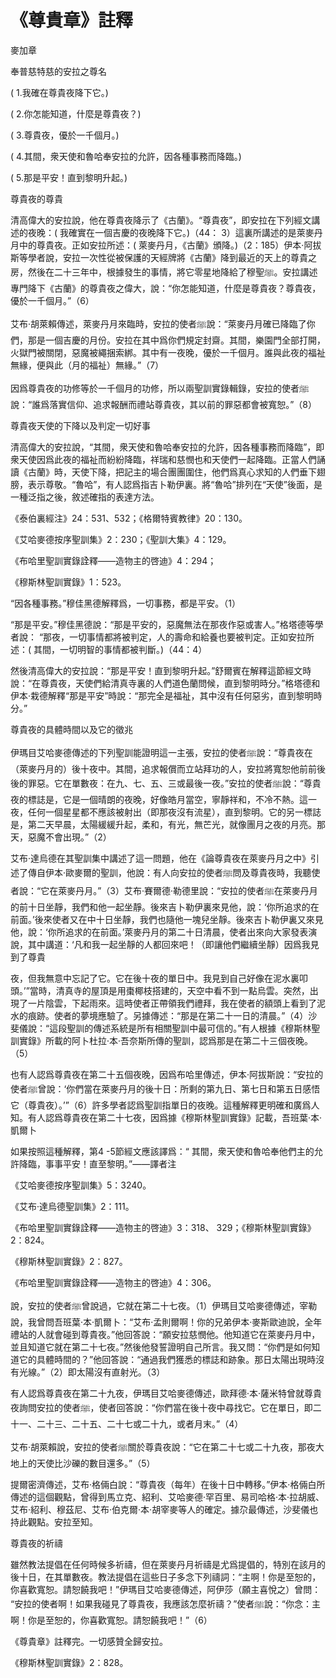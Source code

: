 # 《尊貴章》註釋

麥加章

奉普慈特慈的安拉之尊名

( 1.我確在尊貴夜降下它。)

( 2.你怎能知道，什麼是尊貴夜？) 

( 3.尊貴夜，優於一千個月。)

( 4.其間，衆天使和魯哈奉安拉的允許，因各種事務而降臨。)

( 5.那是平安！直到黎明升起。)

尊貴夜的尊貴

清高偉大的安拉說，他在尊貴夜降示了《古蘭》。“尊貴夜”，即安拉在下列經文講述的夜晚：( 我確實在一個吉慶的夜晚降下它。)（44： 3）這裏所講述的是萊麥丹月中的尊貴夜。正如安拉所述：( 萊麥丹月，《古蘭》頒降。)（2：185）伊本·阿拔斯等學者說，安拉一次性從被保護的天經牌將《古蘭》降到最近的天上的尊貴之房，然後在二十三年中，根據發生的事情，將它零星地降給了穆聖ﷺ。安拉講述專門降下《古蘭》的尊貴夜之偉大，說：“你怎能知道，什麼是尊貴夜？尊貴夜，優於一千個月。”（6）

艾布·胡萊賴傳述，萊麥丹月來臨時，安拉的使者ﷺ說：“萊麥丹月確已降臨了你們，那是一個吉慶的月份。安拉在其中爲你們規定封齋。其間，樂園門全部打開，火獄門被關閉，惡魔被繩捆索綁。其中有一夜晚，優於一千個月。誰與此夜的福祉無緣，便與此（月的福祉）無緣。”（7）

因爲尊貴夜的功修等於一千個月的功修，所以兩聖訓實錄輯錄，安拉的使者ﷺ說：“誰爲落實信仰、追求報酬而禮站尊貴夜，其以前的罪惡都會被寬恕。”（8）

尊貴夜天使的下降以及判定一切好事

清高偉大的安拉說，“其間，衆天使和魯哈奉安拉的允許，因各種事務而降臨”，即衆天使因爲此夜的福祉而紛紛降臨，祥瑞和慈憫也和天使們一起降臨。正當人們誦讀《古蘭》時，天使下降，把記主的場合團團圍住，他們爲真心求知的人們垂下翅膀，表示尊敬。“魯哈”，有人認爲指吉卜勒伊裏。將“魯哈”排列在“天使”後面，是一種泛指之後，敘述確指的表達方法。

《泰伯裏經注》24：531、532；《格爾特賓教律》20：130。

《艾哈麥德按序聖訓集》2：230；《聖訓大集》4：129。

《布哈里聖訓實錄詮釋——造物主的啓迪》4：294；

《穆斯林聖訓實錄》1：523。



“因各種事務。”穆佳黑德解釋爲，一切事務，都是平安。（1）

“那是平安。”穆佳黑德說：“那是平安的，惡魔無法在那夜作惡或害人。”格塔德等學者說： “那夜，一切事情都將被判定，人的壽命和給養也要被判定。正如安拉所述：( 其間，一切明智的事情都被判斷。)（44：4）

然後清高偉大的安拉說：“那是平安！直到黎明升起。”舒爾賓在解釋這節經文時說：“在尊貴夜，天使們給清真寺裏的人們道色蘭問候，直到黎明時分。”格塔德和伊本·栽德解釋“那是平安”時說：“那完全是福祉，其中沒有任何惡劣，直到黎明時分。”

尊貴夜的具體時間以及它的徵兆

伊瑪目艾哈麥德傳述的下列聖訓能證明這一主張，安拉的使者ﷺ說：“尊貴夜在（萊麥丹月的）後十夜中。其間，追求報償而立站拜功的人，安拉將寬恕他前前後後的罪惡。它在單數夜：在九、七、五、三或最後一夜。”安拉的使者ﷺ說：“尊貴夜的標誌是，它是一個晴朗的夜晚，好像皓月當空，寧靜祥和，不冷不熱。這一夜，任何一個星星都不應該被射出（即那夜沒有流星），直到黎明。它的另一標誌是，第二天早晨，太陽緩緩升起，柔和，有光，無芒光，就像團月之夜的月亮。那天，惡魔不會出現。”（2）

艾布·達烏德在其聖訓集中講述了這一問題，他在《論尊貴夜在萊麥丹月之中》引述了傳自伊本·歐麥爾的聖訓，他說：有人向安拉的使者ﷺ問及尊貴夜時，我聽使者說：“它在萊麥丹月。”（3）艾布·賽爾德·勒德里說：“安拉的使者ﷺ在萊麥丹月的前十日坐靜，我們和他一起坐靜。後來吉卜勒伊裏來見他，說：‘你所追求的在前面。’後來使者又在中十日坐靜，我們也隨他一塊兒坐靜。後來吉卜勒伊裏又來見他，說：‘你所追求的在前面。’萊麥丹月的第二十日清晨，使者出來向大家發表演說，其中講道：‘凡和我一起坐靜的人都回來吧！（即讓他們繼續坐靜）因爲我見到了尊貴

夜，但我無意中忘記了它。它在後十夜的單日中。我見到自己好像在泥水裏叩頭。’”當時，清真寺的屋頂是用棗椰枝搭建的，天空中看不到一點烏雲。突然，出現了一片陰雲，下起雨來。這時使者正帶領我們禮拜，我在使者的額頭上看到了泥水的痕跡。使者的夢境應驗了。另據傳述：“那是在第二十一日的清晨。”（4）沙斐儀說：“這段聖訓的傳述系統是所有相關聖訓中最可信的。”有人根據《穆斯林聖訓實錄》所載的阿卜杜拉·本·吾奈斯所傳的聖訓，認爲那是在第二十三個夜晚。（5）

也有人認爲尊貴夜在第二十五個夜晚，因爲布哈里傳述，伊本·阿拔斯說：“安拉的使者ﷺ曾說：‘你們當在萊麥丹月的後十日：所剩的第九日、第七日和第五日感悟它（尊貴夜）。’”（6）許多學者認爲聖訓指單日的夜晚。這種解釋更明確和廣爲人知。有人認爲尊貴夜在第二十七夜，因爲據《穆斯林聖訓實錄》記載，吾班葉·本·凱爾卜

如果按照這種解釋，第4 -5節經文應該譯爲：“ 其間，衆天使和魯哈奉他們主的允許降臨，事事平安！直至黎明。”——譯者注

《艾哈麥德按序聖訓集》5：3240。

《艾布·達烏德聖訓集》2：111。

《布哈里聖訓實錄詮釋——造物主的啓迪》3：318、 329；《穆斯林聖訓實錄》2：824。

《穆斯林聖訓實錄》2：827。

《布哈里聖訓實錄詮釋——造物主的啓迪》4：306。

說，安拉的使者ﷺ曾說過，它就在第二十七夜。（1）伊瑪目艾哈麥德傳述，宰勒說，我曾問吾班葉·本·凱爾卜：“艾布·孟則爾啊！你的兄弟伊本·麥斯歐迪說，全年禮站的人就會碰到尊貴夜。”他回答說：“願安拉慈憫他。他知道它在萊麥丹月中，並且知道它就在第二十七夜。”然後他發誓證明自己所言。我又問：“你們是如何知道它的具體時間的？”他回答說：“通過我們獲悉的標誌和跡象。那日太陽出現時沒有光線。”（2）即太陽沒有直射光。（3）

有人認爲尊貴夜在第二十九夜，伊瑪目艾哈麥德傳述，歐拜德·本·薩米特曾就尊貴夜詢問安拉的使者ﷺ，使者回答說：“你們當在後十夜中尋找它。它在單日，即二十一、二十三、二十五、二十七或二十九，或者月末。”（4）

艾布·胡萊賴說，安拉的使者ﷺ關於尊貴夜說：“它在第二十七或二十九夜，那夜大地上的天使比沙礫的數目還多。”（5）

提爾密濟傳述，艾布·格倆白說：“尊貴夜（每年）在後十日中轉移。”伊本·格倆白所傳述的這個觀點，曾得到馬立克、紹利、艾哈麥德·罕百里、易司哈格·本·拉胡威、艾布·紹利、穆茲尼、艾布·伯克爾·本·胡宰麥等人的確定。據尕最傳述，沙斐儀也持此觀點。安拉至知。

尊貴夜的祈禱

雖然教法提倡在任何時候多祈禱，但在萊麥丹月祈禱是尤爲提倡的，特別在該月的後十日，在其單數夜。教法提倡在這些日子多念下列禱詞：“主啊！你是至恕的，你喜歡寬恕。請恕饒我吧！”伊瑪目艾哈麥德傳述，阿伊莎（願主喜悅之）曾問： “安拉的使者啊！如果我碰見了尊貴夜，我應該怎麼祈禱？”使者ﷺ說：“你念：主啊！你是至恕的，你喜歡寬恕。請恕饒我吧！”（6）

《尊貴章》註釋完。一切感贊全歸安拉。

《穆斯林聖訓實錄》2：828。